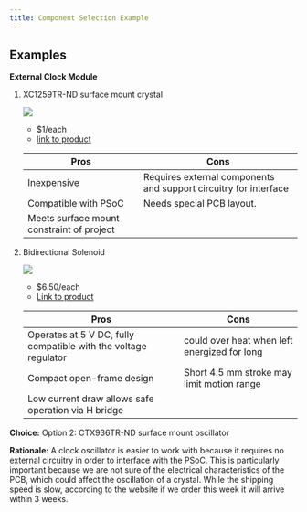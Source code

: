 ```yaml
---
title: Component Selection Example
---
```


## Examples

**External Clock Module**

1. XC1259TR-ND surface mount crystal

    ![](image1.png)

    * $1/each
    * [link to product](http://www.digikey.com/product-detail/en/ECS-40.3-S-5PX-TR/XC1259TR-ND/827366)

    | Pros                                      | Cons                                                             |
    | ----------------------------------------- | ---------------------------------------------------------------- |
    | Inexpensive                               | Requires external components and support circuitry for interface |
    | Compatible with PSoC                      | Needs special PCB layout.                                        |
    | Meets surface mount constraint of project |

1. Bidirectional Solenoid

    ![](image3.png)

    * $6.50/each
    * [Link to product](https://www.digikey.com/en/products/detail/sparkfun-electronics/11015/6163694)

    | Pros                                                              | Cons                |
    | ----------------------------------------------------------------- | ------------------- |
    | Operates at 5 V DC, fully compatible with the voltage regulator                                            | could over heat when left energized for long    |
    | Compact open-frame design                                 | Short 4.5 mm stroke may limit motion range |
    | Low current draw allows safe operation via H bridge|

**Choice:** Option 2: CTX936TR-ND surface mount oscillator

**Rationale:** A clock oscillator is easier to work with because it requires no external circuitry in order to interface with the PSoC. This is particularly important because we are not sure of the electrical characteristics of the PCB, which could affect the oscillation of a crystal. While the shipping speed is slow, according to the website if we order this week it will arrive within 3 weeks.
